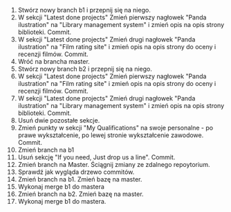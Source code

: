 1. Stwórz nowy branch b1 i przepnij się na niego.
2. W sekcji "Latest done projects" Zmień pierwszy nagłowek "Panda ilustration" na "Library management system"
i zmień opis na opis strony biblioteki. Commit.
3. W sekcji "Latest done projects" Zmień drugi nagłowek "Panda ilustration" na "Film rating site"
   i zmień opis na opis strony do oceny i recenzji filmów. Commit.
4. Wróć na brancha master. 
5. Stwórz nowy branch b2 i przepnij się na niego.
6. W sekcji "Latest done projects" Zmień pierwszy nagłowek "Panda ilustration" na "Film rating site"
   i zmień opis na opis strony do oceny i recenzji filmów. Commit.
7. W sekcji "Latest done projects" Zmień drugi  nagłowek "Panda ilustration" na "Library management system"
   i zmień opis na opis strony biblioteki. Commit.
8. Usuń dwie pozostałe sekcje.
8. Zmień punkty w sekcji "My Qualifications" na swoje personalne  - po prawe wykształcenie, po lewej stronie wykształcenie zawodowe. Commit.
9. Zmień branch na b1 
10. Usuń sekcję "If you need, Just drop us a line". Commit.
11. Zmień branch na Master. Ściągnij zmiany ze zdalnego repoytorium.
12. Sprawdź jak wygląda drzewo commitów. 
13. Zmień branch na b1. Zmień bazę na master.
14. Wykonaj merge b1 do mastera
15. Zmień branch na b2. Zmień bazę na master.
16. Wykonaj merge b1 do mastera.

